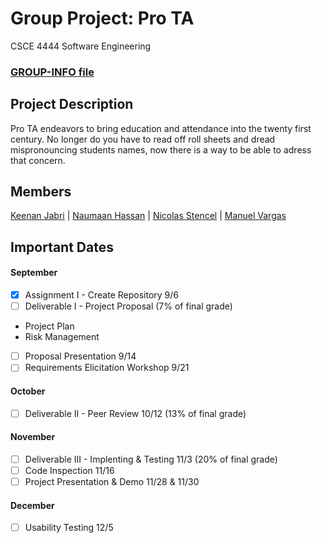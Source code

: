 # Group Project: Pro TA
CSCE 4444 Software Engineering 
### [GROUP-INFO file](https://github.com/ManuelVargas1251/CSCE-4444-Group-Project/blob/master/GROUP-INFO.md)

## Project Description
Pro TA endeavors to bring education and attendance into the twenty first century. No longer do you have to read 
off roll sheets and dread mispronouncing students names, now there is a way to be able to adress that concern. 

## Members
 [Keenan Jabri](#) | [Naumaan Hassan](#) | [Nicolas Stencel](#) | [Manuel Vargas](#)


## Important Dates
#### September
- [x] Assignment I - Create Repository 9/6
- [ ] Deliverable I - Project Proposal (7% of final grade)
 - Project Plan
 - Risk Management
- [ ] Proposal Presentation 9/14
- [ ] Requirements Elicitation Workshop 9/21

#### October
- [ ] Deliverable II - Peer Review 10/12 (13% of final grade)

#### November
- [ ] Deliverable III - Implenting & Testing 11/3 (20% of final grade)
- [ ] Code Inspection 11/16
- [ ] Project Presentation & Demo 11/28 & 11/30

#### December
- [ ] Usability Testing 12/5

